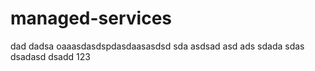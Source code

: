 # managed-services
dad
dadsa
oaaasdasdspdasdaasasdsd
sda
asdsad
asd
ads
sdada
sdas
dsadasd
dsadd
123

